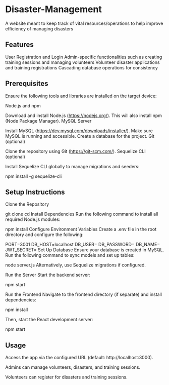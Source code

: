 # Disaster-Management
A website meant to keep track of vital resources/operations to help improve efficiency of managing disasters

## Features
User Registration and Login
Admin-specific functionalities such as creating training sessions and managing volunteers
Volunteer disaster applications and training registrations
Cascading database operations for consistency

## Prerequisites
Ensure the following tools and libraries are installed on the target device:

Node.js and npm

Download and install Node.js (https://nodejs.org/).
This will also install npm (Node Package Manager).
MySQL Server

Install MySQL (https://dev.mysql.com/downloads/installer/).
Make sure MySQL is running and accessible.
Create a database for the project.
Git (optional)

Clone the repository using Git (https://git-scm.com/).
Sequelize CLI (optional)

Install Sequelize CLI globally to manage migrations and seeders:

npm install -g sequelize-cli

## Setup Instructions
Clone the Repository


git clone <your-repo-url>
cd <project-folder>
Install Dependencies Run the following command to install all required Node.js modules:

npm install
Configure Environment Variables Create a .env file in the root directory and configure the following:

PORT=3001
DB_HOST=localhost
DB_USER=<your-database-username>
DB_PASSWORD=<your-database-password>
DB_NAME=<your-database-name>
JWT_SECRET=<your-jwt-secret-key>
Set Up Database Ensure your database is created in MySQL. Run the following command to sync models and set up tables:


node server.js
Alternatively, use Sequelize migrations if configured.

Run the Server Start the backend server:


npm start

Run the Frontend Navigate to the frontend directory (if separate) and install dependencies:

npm install

Then, start the React development server:

npm start

## Usage
Access the app via the configured URL (default: http://localhost:3000).

Admins can manage volunteers, disasters, and training sessions.

Volunteers can register for disasters and training sessions.
